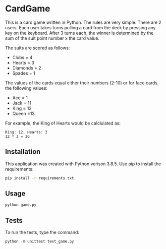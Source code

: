 # CardGame

This is a card game written in Python. The rules are very simple: There are 2 users. Each user takes turns pulling a card from the deck by pressing any key on the keyboard. After 3 turns each, the winner is determined by the sum of the suit point number x the card value.

The suits are scored as follows:

- Clubs = 4
- Hearts = 3
- Diamonds = 2
- Spades = 1

The values of the cards equal either their numbers (2-10) or for face cards, the following values:

- Ace = 1
- Jack = 11
- King = 12
- Queen =13

For example, the King of Hearts would be calclulated as:

```
King: 12, Hearts: 3
12 * 3 = 36
```

## Installation

This application was created with Python verison 3.8.5. Use pip to install the requirements:

```bash
pip install -r requirements.txt
```

## Usage

```python
python game.py
```

## Tests

To run the tests, type the command:

```python
python -m unittest test_game.py
```
